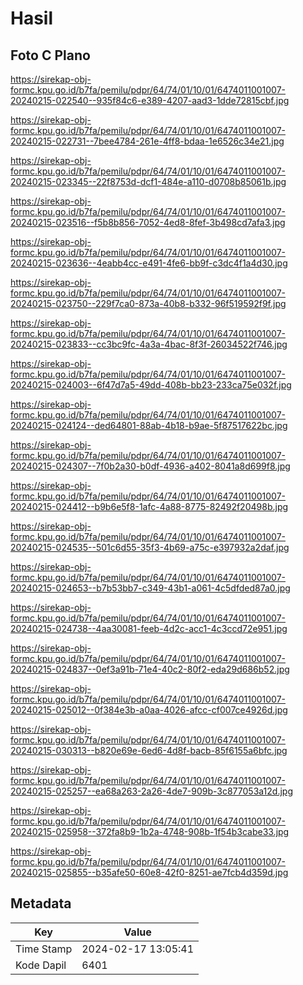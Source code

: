 # Hasil

## Foto C Plano

https://sirekap-obj-formc.kpu.go.id/b7fa/pemilu/pdpr/64/74/01/10/01/6474011001007-20240215-022540--935f84c6-e389-4207-aad3-1dde72815cbf.jpg

https://sirekap-obj-formc.kpu.go.id/b7fa/pemilu/pdpr/64/74/01/10/01/6474011001007-20240215-022731--7bee4784-261e-4ff8-bdaa-1e6526c34e21.jpg

https://sirekap-obj-formc.kpu.go.id/b7fa/pemilu/pdpr/64/74/01/10/01/6474011001007-20240215-023345--22f8753d-dcf1-484e-a110-d0708b85061b.jpg

https://sirekap-obj-formc.kpu.go.id/b7fa/pemilu/pdpr/64/74/01/10/01/6474011001007-20240215-023516--f5b8b856-7052-4ed8-8fef-3b498cd7afa3.jpg

https://sirekap-obj-formc.kpu.go.id/b7fa/pemilu/pdpr/64/74/01/10/01/6474011001007-20240215-023636--4eabb4cc-e491-4fe6-bb9f-c3dc4f1a4d30.jpg

https://sirekap-obj-formc.kpu.go.id/b7fa/pemilu/pdpr/64/74/01/10/01/6474011001007-20240215-023750--229f7ca0-873a-40b8-b332-96f519592f9f.jpg

https://sirekap-obj-formc.kpu.go.id/b7fa/pemilu/pdpr/64/74/01/10/01/6474011001007-20240215-023833--cc3bc9fc-4a3a-4bac-8f3f-26034522f746.jpg

https://sirekap-obj-formc.kpu.go.id/b7fa/pemilu/pdpr/64/74/01/10/01/6474011001007-20240215-024003--6f47d7a5-49dd-408b-bb23-233ca75e032f.jpg

https://sirekap-obj-formc.kpu.go.id/b7fa/pemilu/pdpr/64/74/01/10/01/6474011001007-20240215-024124--ded64801-88ab-4b18-b9ae-5f87517622bc.jpg

https://sirekap-obj-formc.kpu.go.id/b7fa/pemilu/pdpr/64/74/01/10/01/6474011001007-20240215-024307--7f0b2a30-b0df-4936-a402-8041a8d699f8.jpg

https://sirekap-obj-formc.kpu.go.id/b7fa/pemilu/pdpr/64/74/01/10/01/6474011001007-20240215-024412--b9b6e5f8-1afc-4a88-8775-82492f20498b.jpg

https://sirekap-obj-formc.kpu.go.id/b7fa/pemilu/pdpr/64/74/01/10/01/6474011001007-20240215-024535--501c6d55-35f3-4b69-a75c-e397932a2daf.jpg

https://sirekap-obj-formc.kpu.go.id/b7fa/pemilu/pdpr/64/74/01/10/01/6474011001007-20240215-024653--b7b53bb7-c349-43b1-a061-4c5dfded87a0.jpg

https://sirekap-obj-formc.kpu.go.id/b7fa/pemilu/pdpr/64/74/01/10/01/6474011001007-20240215-024738--4aa30081-feeb-4d2c-acc1-4c3ccd72e951.jpg

https://sirekap-obj-formc.kpu.go.id/b7fa/pemilu/pdpr/64/74/01/10/01/6474011001007-20240215-024837--0ef3a91b-71e4-40c2-80f2-eda29d686b52.jpg

https://sirekap-obj-formc.kpu.go.id/b7fa/pemilu/pdpr/64/74/01/10/01/6474011001007-20240215-025012--0f384e3b-a0aa-4026-afcc-cf007ce4926d.jpg

https://sirekap-obj-formc.kpu.go.id/b7fa/pemilu/pdpr/64/74/01/10/01/6474011001007-20240215-030313--b820e69e-6ed6-4d8f-bacb-85f6155a6bfc.jpg

https://sirekap-obj-formc.kpu.go.id/b7fa/pemilu/pdpr/64/74/01/10/01/6474011001007-20240215-025257--ea68a263-2a26-4de7-909b-3c877053a12d.jpg

https://sirekap-obj-formc.kpu.go.id/b7fa/pemilu/pdpr/64/74/01/10/01/6474011001007-20240215-025958--372fa8b9-1b2a-4748-908b-1f54b3cabe33.jpg

https://sirekap-obj-formc.kpu.go.id/b7fa/pemilu/pdpr/64/74/01/10/01/6474011001007-20240215-025855--b35afe50-60e8-42f0-8251-ae7fcb4d359d.jpg


## Metadata

| Key        | Value               |
| ---------- | ------------------- |
| Time Stamp | 2024-02-17 13:05:41 |
| Kode Dapil | 6401                |




